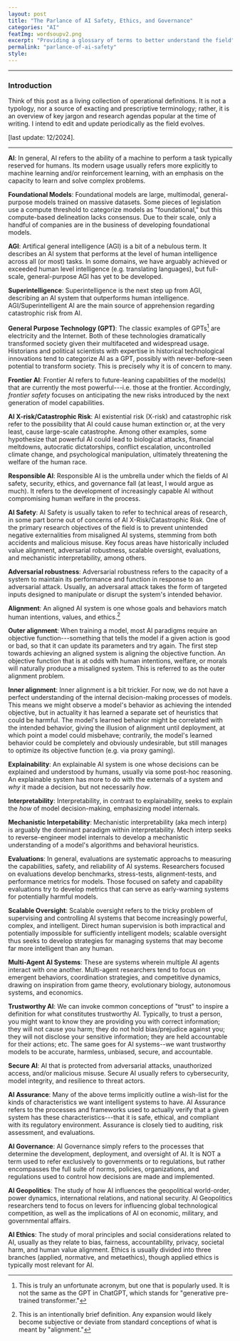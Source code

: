 ```yaml
---
layout: post
title: "The Parlance of AI Safety, Ethics, and Governance"
categories: "AI"
featImg: wordsoupv2.png
excerpt: "Providing a glossary of terms to better understand the field"
permalink: "parlance-of-ai-safety"
style: 
---
```


---
### Introduction
Think of this post as a living collection of operational definitions. 
It is not a typology, nor a source of exacting and prescriptive terminology; rather, it is an overview of key jargon and research agendas
popular at the time of writing. I intend to edit and update periodically as the field evolves. 

[last update: 12/2024]. 

---

**AI**: In general, AI refers to the ability of a machine to perform a task typically reserved for humans. Its modern usage usually refers more explicitly to machine learning and/or reinforcement learning, with an emphasis on the capacity to learn and solve complex problems. 

**Foundational Models**: Foundational models are large, multimodal, general-purpose models trained on massive datasets. Some pieces of legislation use a compute threshold to categorize models as "foundational," but this compute-based delineation lacks consensus. Due to their scale, only a handful of companies are in the business of developing foundational models. 

**AGI**: Artifical general intelligence (AGI) is a bit of a nebulous term. It describes an AI system that performs at the level of human intelligence across all (or most) tasks. In some domains, we have arguably achieved or exceeded human level intelligence (e.g. translating languages), but full-scale, general-purpose AGI has yet to be developed. 

**Superintelligence**: Superintelligence is the next step up from AGI, describing an AI system that outperforms human intelligence. AGI/Superintelligent AI are the main source of apprehension regarding catastrophic risk from AI. 

**General Purpose Technology (GPT)**: The classic examples of GPTs[^b] are electricity and the Internet. Both of these technologies dramatically transformed society given their multifaceted and widespread usage. Historians and political scientists with expertise in historical technological innovations tend to categorize AI as a GPT, possibly with never-before-seen potential to transform society. This is precisely why it is of concern to many. 

**Frontier AI**: Frontier AI refers to future-leaning capabilities of the model(s) that are currently the most powerful---i.e. those at the frontier. Accordingly, *frontier safety* focuses on anticipating the new risks introduced by the next generation of model capabilities.   

**AI X-risk/Catastrophic Risk**: AI existential risk (X-risk) and catastrophic risk refer to the possibility that AI could cause human extinction or, at the very least, cause large-scale catastrophe. Among other examples, some hypothesize that powerful AI could lead to biological attacks, financial meltdowns, autocratic dictatorships, conflict escalation, uncontrolled climate change, and psychological manipulation, ultimately threatening the welfare of the human race. 

**Responsible AI**: Responsible AI is the umbrella under which the fields of AI safety, security, ethics, and governance fall (at least, I would argue as much). It refers to the development of increasingly capable AI without compromising human welfare in the process. 

**AI Safety**: AI Safety is usually taken to refer to technical areas of research, in some part borne out of concerns of AI X-Risk/Catastrophic Risk. One of the primary research objectives of the field is to prevent unintended negative externalities from misaligned AI systems, stemming from both accidents and malicious misuse. Key focus areas have historically included value alignment, adversarial robustness, scalable oversight, evaluations, and mechanistic interpretability, among others. 

**Adversarial robustness**: Adversarial robustness refers to the capacity of a system to maintain its performance and function in response to an adversarial attack. Usually, an adversaral attack takes the form of targeted inputs designed to manipulate or disrupt the system's intended behavior. 

**Alignment**: An aligned AI system is one whose goals and behaviors match human intentions, values, and ethics.[^c]

**Outer alignment**: When training a model, most AI paradigms require an objective function---something that tells the model if a given action is good or bad, so that it can update its parameters and try again. The first step towards achieving an aligned system is aligning the objective function. An objective function that is at odds with human intentions, welfare, or morals will naturally produce a misaligned system. This is referred to as the outer alignment problem. 

**Inner alignment**: Inner alignment is a bit trickier. For now, we do not have a perfect understanding of the internal decision-making processes of models. This means we might observe a model's behavior as achieving the intended objective, but in actuality it has learned a separate set of heuristics that could be harmful. The model's learned behavior might be correlated with the intended behavior, giving the illusion of alignment until deployment, at which point a model could misbehave; contrarily, the model's learned behavior could be completely and obviously undesirable, but still manages to optimize its objective function (e.g. via proxy gaming). 

**Explainability**: An explainable AI system is one whose decisions can be explained and understood by humans, usually via some post-hoc reasoning. An explainable system 
has more to do with the externals of a system and *why* it made a decision, but not necessarily *how*. 

**Interpretability**: Interpretability, in contrast to explainability, seeks to explain the *how* of model decision-making, emphasizing model internals. 

**Mechanistic Interpetability**: Mechanistic interpretability (aka mech interp) is 
arguably the dominant paradigm within interpretability. Mech interp seeks to reverse-engineer model internals to develop a mechanistic understanding of a model's algorithms and behavioral heuristics. 

**Evaluations**: In general, evaluations are systematic approachs to measuring the capabilities, safety, and reliability of AI systems. Researchers focused on evaluations develop benchmarks, stress-tests, alignment-tests, and performance metrics for models. Those focused on safety and capability evaluations try to develop metrics that can serve as early-warning systems for potentially harmful models. 

**Scalable Oversight**: Scalable oversight refers to the tricky problem of supervising and controlling AI systems that become increasingly powerful, complex, and intelligent. Direct human supervision is both impractical and potentially impossible for sufficiently intelligent models; scalable oversight thus seeks to develop strategies for managing systems that may become far more intelligent than any human. 

**Multi-Agent AI Systems**: These are systems wherein multiple AI agents interact with one another. Multi-agent researchers tend to focus on emergent behaviors, coordination strategies, and competitive dynamics, drawing on inspiration from game theory, evolutionary biology, autonomous systems, and economics. 

**Trustworthy AI**: We can invoke common conceptions of "trust" to inspire a definition for what constitutes trustworthy AI. Typically, to trust a person, you might want to know they are providing you with correct information; they will not cause you harm; they do not hold bias/prejudice against you; they will not disclose your sensitive information; they are held accountable for their actions; etc. The same goes for AI systems--we want trustworthy models to be accurate, harmless, unbiased, secure, and accountable. 

**Secure AI**: AI that is protected from adversarial attacks, unauthorized access, and/or malicious misuse. Secure AI usually refers to cybersecurity, model integrity, and resilience to threat actors. 

**AI Assurance**: Many of the above terms implicitly outline a wish-list for the kinds of characteristics we want intelligent systems to have. AI Assurance refers to the processes and frameworks used to actually verify that a given system has these characteristics---that it is safe, ethical, and compliant with its regulatory environment. Assurance is closely tied to auditing, risk assessment, and evaluations. 

**AI Governance**: AI Governance simply refers to the processes that determine the development, deployment, and oversight of AI. It is NOT a term used to refer exclusively to governments or to regulations, but rather encompasses the full suite of norms, policies, organizations, and regulations used to control how decisions are made and implemented. 

**AI Geopolitics**: The study of how AI influences the geopolitical world-order, power dynamics, international relations, and national security. AI Geopolitics researchers tend to focus on levers for influencing global technological competition, as well as the implications of AI on economic, military, and governmental affairs.  

**AI Ethics**: The study of moral principles and social considerations related to AI, usually as they relate to bias, fairness, accountability, privacy, societal harm, and human value alignment. Ethics is usually divided into three branches (applied, normative, and metaethics), though applied ethics is typically most relevant for AI.

[^b]: This is truly an unfortunate acronym, but one that is popularly used. It is not the same as the GPT in ChatGPT, which stands for "generative pre-trained transformer."

[^c]: This is an intentionally brief definition. Any expansion would likely become subjective or deviate from standard conceptions of what is meant by "alignment."

